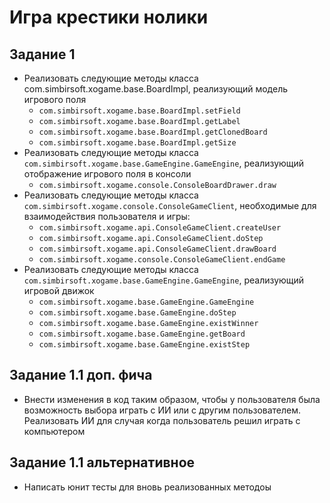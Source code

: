 # Игра крестики нолики

## Задание 1
* Реализовать следующие методы класса com.simbirsoft.xogame.base.BoardImpl, реализующий модель игрового поля
    * `com.simbirsoft.xogame.base.BoardImpl.setField`
    * `com.simbirsoft.xogame.base.BoardImpl.getLabel`
    * `com.simbirsoft.xogame.base.BoardImpl.getClonedBoard`
    * `com.simbirsoft.xogame.base.BoardImpl.getSize`
* Реализовать следующие методы класса `com.simbirsoft.xogame.base.GameEngine.GameEngine`, реализующий отображение 
игрового поля в консоли
    * `com.simbirsoft.xogame.console.ConsoleBoardDrawer.draw`
* Реализовать следующие методы класса `com.simbirsoft.xogame.console.ConsoleGameClient`, необходимые для взаимодействия 
пользователя и игры:
    * `com.simbirsoft.xogame.api.ConsoleGameClient.createUser`
    * `com.simbirsoft.xogame.api.ConsoleGameClient.doStep`
    * `com.simbirsoft.xogame.api.ConsoleGameClient.drawBoard`
    * `com.simbirsoft.xogame.console.ConsoleGameClient.endGame`
* Реализовать следующие методы класса `com.simbirsoft.xogame.base.GameEngine.GameEngine`, реализующий игровой движок
    * `com.simbirsoft.xogame.base.GameEngine.GameEngine`
    * `com.simbirsoft.xogame.base.GameEngine.doStep`
    * `com.simbirsoft.xogame.base.GameEngine.existWinner`
    * `com.simbirsoft.xogame.base.GameEngine.getBoard`
    * `com.simbirsoft.xogame.base.GameEngine.existStep`

## Задание 1.1 доп. фича
* Внести изменения в код таким образом, чтобы у пользователя была возможность выбора играть с ИИ или с другим пользователем.
Реализовать ИИ для случая когда пользователь решил играть с компьютером

## Задание 1.1 альтернативное 
* Написать юнит тесты для вновь реализованных методоы
